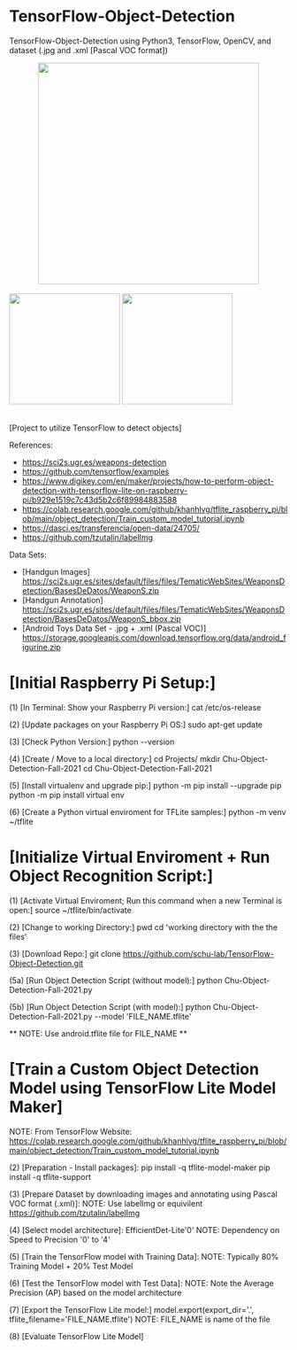 # TensorFlow-Object-Detection
TensorFlow-Object-Detection using Python3, TensorFlow, OpenCV, and dataset (.jpg and .xml [Pascal VOC format])

<div align="center">
  <img src="https://github.com/schu-lab/TensorFlow-Object-Detection/blob/main/HW-Setup.jpg" width="400" /><br /><br />
</div>
<div align="left">
<img src= "https://github.com/schu-lab/TensorFlow-Object-Detection/blob/main/Raspberry-Pi.jpg" | width="200")>
<img src= "https://github.com/schu-lab/TensorFlow-Object-Detection/blob/main/Pi-Camera.jpg" | width="200")><br /><br />
</div>

[Project to utilize TensorFlow to detect objects] 

References: 
* https://sci2s.ugr.es/weapons-detection
* https://github.com/tensorflow/examples
* https://www.digikey.com/en/maker/projects/how-to-perform-object-detection-with-tensorflow-lite-on-raspberry-pi/b929e1519c7c43d5b2c6f89984883588
* https://colab.research.google.com/github/khanhlvg/tflite_raspberry_pi/blob/main/object_detection/Train_custom_model_tutorial.ipynb
* https://dasci.es/transferencia/open-data/24705/
* https://github.com/tzutalin/labelImg

Data Sets:
* [Handgun Images] https://sci2s.ugr.es/sites/default/files/files/TematicWebSites/WeaponsDetection/BasesDeDatos/WeaponS.zip
* [Handgun Annotation] https://sci2s.ugr.es/sites/default/files/files/TematicWebSites/WeaponsDetection/BasesDeDatos/WeaponS_bbox.zip
* [Android Toys Data Set - .jpg + .xml (Pascal VOC)] https://storage.googleapis.com/download.tensorflow.org/data/android_figurine.zip


# [Initial Raspberry Pi Setup:]

(1) [In Terminal: Show your Raspberry Pi version:]
cat /etc/os-release

(2) [Update packages on your Raspberry Pi OS:]
sudo apt-get update

(3) [Check Python Version:]
python --version

(4) [Create / Move to a local directory:]
cd Projects/
mkdir Chu-Object-Detection-Fall-2021
cd Chu-Object-Detection-Fall-2021

(5) [Install virtualenv and upgrade pip:]
python -m pip install --upgrade pip
python -m pip install virtual env

(6) [Create a Python virtual enviroment for TFLite samples:]
python -m venv ~/tflite


# [Initialize Virtual Enviroment + Run Object Recognition Script:]
(1) [Activate Virtual Enviroment; Run this command when a new Terminal is open:]
source ~/tflite/bin/activate

(2) [Change to working Directory:]
pwd
cd 'working directory with the the files'

(3) [Download Repo:]
git clone https://github.com/schu-lab/TensorFlow-Object-Detection.git

(5a) [Run Object Detection Script (without model):]
python Chu-Object-Detection-Fall-2021.py

(5b) [Run Object Detection Script (with model):]
python Chu-Object-Detection-Fall-2021.py --model 'FILE_NAME.tflite'

** NOTE: Use android.tflite file for FILE_NAME **

# [Train a Custom Object Detection Model using TensorFlow Lite Model Maker]
NOTE: From TensorFlow Website: https://colab.research.google.com/github/khanhlvg/tflite_raspberry_pi/blob/main/object_detection/Train_custom_model_tutorial.ipynb

(2) [Preparation - Install packages]:
pip install -q tflite-model-maker
pip install -q tflite-support

(3) [Prepare Dataset by downloading images and annotating using Pascal VOC format (.xml)]:
NOTE: Use labelImg or equivilent https://github.com/tzutalin/labelImg

(4) [Select model architecture]: EfficientDet-Lite'0'
NOTE: Dependency on Speed to Precision '0' to '4'

(5) [Train the TensorFlow model with Training Data]:
NOTE: Typically 80% Training Model + 20% Test Model

(6) [Test the TensorFlow model with Test Data]:
NOTE: Note the Average Precision (AP) based on the model architecture

(7) [Export the TensorFlow Lite model:]
model.export(export_dir='.', tflite_filename='FILE_NAME.tflite')
NOTE: FILE_NAME is name of the file

(8) [Evaluate TensorFlow Lite Model]
